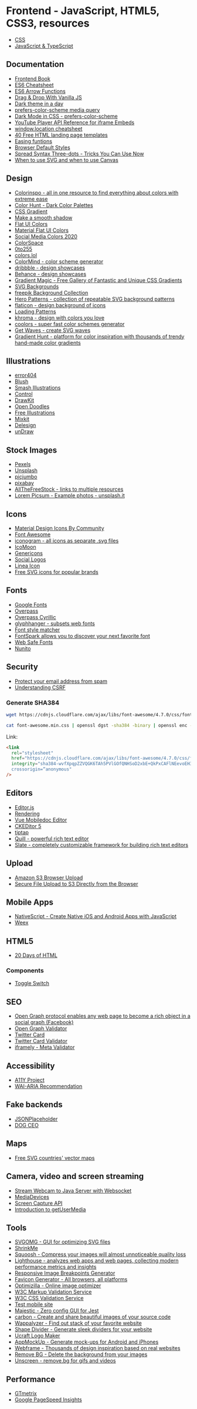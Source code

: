 # Frontend - JavaScript, HTML5, CSS3, resources

- [CSS](css.md)
- [JavaScript & TypeScript](javascript-typescript.md)

## Documentation

- [Frontend Book](https://frontendmasters.com/books/front-end-handbook/2019/#1)
- [ES6 Cheatsheet](https://devhints.io/es6)
- [ES6 Arrow Functions](https://www.sitepoint.com/es6-arrow-functions-new-fat-concise-syntax-javascript/)
- [Drag & Drop With Vanilla JS](https://www.youtube.com/watch?v=C22hQKE_32c&t=17s)
- [Dark theme in a day](https://medium.com/@mwichary/dark-theme-in-a-day-3518dde2955a)
- [prefers-color-scheme media query](https://web.dev/prefers-color-scheme/)
- [Dark Mode in CSS - prefers-color-scheme](https://css-tricks.com/dark-modes-with-css/)
- [YouTube Player API Reference for iframe Embeds](https://developers.google.com/youtube/iframe_api_reference)
- [window.location cheatsheet](https://dev.to/samanthaming/window-location-cheatsheet-4edl)
- [40 Free HTML landing page templates](https://dev.to/davidepacilio/40-free-html-landing-page-templates-3gfp)
- [Easing funtions](https://easings.net/en)
- [Browser Default Styles](https://browserdefaultstyles.com/)
- [Spread Syntax Three-dots - Tricks You Can Use Now](https://dev.to/girlie_mac/spread-syntax-three-dots-tricks-you-can-use-now-aob)
- [When to use SVG and when to use Canvas](https://css-tricks.com/when-to-use-svg-vs-when-to-use-canvas/)

## Design

- [Colorinspo - all in one resource to find everything about colors with extreme ease](https://colorsinspo.com/)
- [Color Hunt - Dark Color Palettes](https://colorhunt.co/palettes/dark)
- [CSS Gradient](https://cssgradient.io/)
- [Make a smooth shadow](https://brumm.af/shadows)
- [Flat UI Colors](https://flatuicolors.com/)
- [Material Flat UI Colors](https://www.materialui.co/flatuicolors)
- [Social Media Colors 2020](https://www.lockedownseo.com/social-media-colors/)
- [ColorSpace](https://mycolor.space/)
- [0to255](https://www.0to255.com/)
- [colors.lol](https://colors.lol/)
- [ColorMind - color scheme generator](http://colormind.io/)
- [dribbble - design showcases](https://dribbble.com/)
- [Behance - design showcases](https://www.behance.net/)
- [Gradient Magic - Free Gallery of Fantastic and Unique CSS Gradients](https://www.gradientmagic.com/)
- [SVG Backgrounds](https://www.svgbackgrounds.com/)
- [freepik Background Collection](https://www.freepik.com/free-photos-vectors/svg-background)
- [Hero Patterns - collection of repeatable SVG background patterns](https://www.heropatterns.com/)
- [flaticon - design background of icons](https://www.flaticon.com/pattern/)
- [Loading Patterns](https://loading.io/pattern/)
- [khroma - design with colors you love](http://khroma.co/)
- [coolors - super fast color schemes generator](https://coolors.co/)
- [Get Waves - create SVG waves](https://getwaves.io/)
- [Gradient Hunt - platform for color inspiration with thousands of trendy hand-made color gradients](https://gradienthunt.com/)

## Illustrations

- [error404](https://error404.fun/)
- [Blush](https://blush.design/)
- [Smash Illustrations](https://usesmash.com/)
- [Control](https://control.rocks/)
- [DrawKit](https://www.drawkit.io/)
- [Open Doodles](https://www.opendoodles.com/)
- [Free Illustrations](https://freellustrations.com/)
- [Mixkit](https://mixkit.co/free-stock-art/)
- [Delesign](https://delesign.com/free-designs/graphics/)
- [unDraw](https://undraw.co/illustrations)

## Stock Images

- [Pexels](https://www.pexels.com)
- [Unsplash](https://unsplash.com)
- [picjumbo](https://picjumbo.com)
- [pixabay](https://pixabay.com)
- [AllTheFreeStock - links to multiple resources](https://allthefreestock.com)
- [Lorem Picsum - Example photos - unsplash.it](https://picsum.photos/)

## Icons

- [Material Design Icons By Community](https://materialdesignicons.com/)
- [Font Awesome](https://fontawesome.com/)
- [iconogram - all icons as separate .svg files](https://icongr.am/)
- [IcoMoon](https://icomoon.io/app/#/select)
- [Genericons](https://github.com/Automattic/genericons-neue)
- [Social Logos](https://github.com/Automattic/social-logos)
- [Linea Icon](https://linea.io)
- [Free SVG icons for popular brands](https://simpleicons.org)

## Fonts

- [Google Fonts](https://fonts.google.com/)
- [Overpass](http://overpassfont.org/)
- [Overpass Cyrillic](https://github.com/AlexxNB/overpass-font-cyrillic)
- [glyphhanger - subsets web fonts](https://github.com/filamentgroup/glyphhanger)
- [Font style matcher](https://meowni.ca/font-style-matcher/)
- [FontSpark allows you to discover your next favorite font](https://fontspark.app/)
- [Web Safe Fonts](https://www.cssfontstack.com/)
- [Nunito](https://fonts.google.com/specimen/Nunito)

## Security

- [Protect your email address from spam](https://www.email-encoder.com/)
- [Understanding CSRF](https://github.com/pillarjs/understanding-csrf)

### Generate SHA384

```bash
wget https://cdnjs.cloudflare.com/ajax/libs/font-awesome/4.7.0/css/font-awesome.min.css

cat font-awesome.min.css | openssl dgst -sha384 -binary | openssl enc -base64
```

Link:

```html
<link
  rel="stylesheet"
  href="https://cdnjs.cloudflare.com/ajax/libs/font-awesome/4.7.0/css/font-awesome.min.css"
  integrity="sha384-wvfXpqpZZVQGK6TAh5PVlGOfQNHSoD2xbE+QkPxCAFlNEevoEH3Sl0sibVcOQVnN”
  crossorigin=“anonymous"
/>
```

## Editors

- [Editor.js](https://editorjs.io/)
- [Rendering](https://github.com/codex-team/codex/tree/master/www/application/views/templates/editor/plugins)
- [Vue Mobiledoc Editor](https://github.com/alidcastano/vue-mobiledoc-editor)
- [CKEDitor 5](https://ckeditor.com/ckeditor-5/demo/)
- [tiptap](https://github.com/scrumpy/tiptap)
- [Quill - powerful rich text editor](https://quilljs.com/)
- [Slate - completely customizable framework for building rich text editors](https://github.com/ianstormtaylor/slate)

## Upload

- [Amazon S3 Browser Upload](https://www.shanestillwell.com/2018/09/02/amazon-file-upload/)
- [Secure File Upload to S3 Directly from the Browser](https://m.youtube.com/watch?v=shCCP4PFXeU)

## Mobile Apps

- [NativeScript - Create Native iOS and Android Apps with JavaScript](https://www.nativescript.org)
- [Weex](https://weex.apache.org/)

## HTML5

- [20 Days of HTML](https://dev.to/theindiancodinggrl/20-days-of-html-learn-20-amazing-things-about-html-part-1-2p99)

### Components

- [Toggle Switch](https://codepen.io/mburnette/pen/LxNxNg)

## SEO

- [Open Graph protocol enables any web page to become a rich object in a social graph (Facebook)](https://ogp.me/)
- [Open Graph Validator](https://opengraphcheck.com/)
- [Twitter Card](https://developer.twitter.com/en/docs/tweets/optimize-with-cards/guides/getting-started)
- [Twitter Card Validator](https://cards-dev.twitter.com/validator)
- [iframely - Meta Validator](http://debug.iframely.com/)

## Accessibility

- [A11Y Project](https://a11yproject.com/patterns/)
- [WAI-ARIA Recommendation](https://www.w3.org/TR/wai-aria-1.1/)

## Fake backends

- [JSONPlaceholder](https://jsonplaceholder.typicode.com)
- [DOG CEO](https://dog.ceo/)

## Maps

- [Free SVG countries' vector maps](https://mapsvg.com/maps)

## Camera, video and screen streaming

- [Stream Webcam to Java Server with Websocket](https://www.youtube.com/watch?v=H42bl4RDQF8)
- [MediaDevices](https://developer.mozilla.org/en-US/docs/Web/API/MediaDevices)
- [Screen Capture API](https://developer.mozilla.org/en-US/docs/Web/API/Screen_Capture_API)
- [Introduction to getUserMedia](https://m.youtube.com/watch?v=Hc7GE3ENz7k)

## Tools

- [SVGOMG - GUI for optimizing SVG files](https://jakearchibald.github.io/svgomg/)
- [ShrinkMe](https://shrinkme.app/)
- [Squoosh - Compress your images will almost unnoticeable quality loss](https://squoosh.app/)
- [Lighthouse - analyzes web apps and web pages, collecting modern performance metrics and insights](https://github.com/GoogleChrome/lighthouse)
- [Responsive Image Breakpoints Generator](https://responsivebreakpoints.com/)
- [Favicon Generator - All browsers, all platforms](https://realfavicongenerator.net/)
- [Optimizilla - Online image optimizer](https://imagecompressor.com/)
- [W3C Markup Validation Service](https://validator.w3.org/)
- [W3C CSS Validation Service](https://jigsaw.w3.org/css-validator/)
- [Test mobile site](https://www.thinkwithgoogle.com/intl/en-gb/feature/testmysite/)
- [Majestic - Zero config GUI for Jest](https://github.com/Raathigesh/majestic)
- [carbon - Create and share beautiful images of your source code](https://carbon.now.sh/)
- [Wappalyzer - Find out stack of your favorite website](https://www.wappalyzer.com/)
- [Shape Divider - Generate sleek dividers for your website](https://www.shapedivider.app/)
- [Ucraft Logo Maker](https://www.ucraft.com/free-logo-maker)
- [AppMockUp - Generate mock-ups for Android and iPhones](https://app-mockup.com/)
- [Webframe - Thousands of design inspiration based on real websites](https://webframe.xyz/)
- [Remove BG - Delete the background from your images](https://www.remove.bg/)
- [Unscreen - remove.bg for gifs and videos](https://www.unscreen.com/)

## Performance

- [GTmetrix](https://gtmetrix.com/)
- [Google PageSpeed Insights](https://developers.google.com/speed/pagespeed/insights/)
